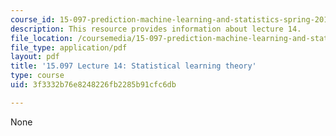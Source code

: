```yaml
---
course_id: 15-097-prediction-machine-learning-and-statistics-spring-2012
description: This resource provides information about lecture 14.
file_location: /coursemedia/15-097-prediction-machine-learning-and-statistics-spring-2012/3f3332b76e8248226fb2285b91cfc6db_MIT15_097S12_lec14.pdf
file_type: application/pdf
layout: pdf
title: '15.097 Lecture 14: Statistical learning theory'
type: course
uid: 3f3332b76e8248226fb2285b91cfc6db

---
```

None